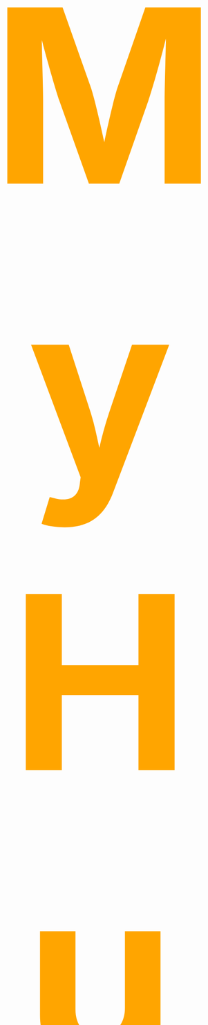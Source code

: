 
<span style="color:orange; font-size:20em;">
    <h1 align="center">
        <br>
            My Hunter
        <br>
    </h1>
</span>

<img src="img/preview.gif">

## Subject:

* My_hunter is a video game of inspired of the duck hunt where: 
    * you can shoot on duck to increase your score.
    * you can shoot in the head of the ducks to double the points you win and to regain life.
    * if you miss your shoot you get a life in less.
    * you need to reload after 3 shoot for that use the key 'R'.

## How To Use

To clone and run this application, you'll need [Git](https://git-scm.com) and [CSFML](https://terminalroot.com/install-csfml-sfml-for-c-language/). Next you can execute these commands to test the project.
```bash
#clone this repository
gitclone git@github.com:tekClovis/My_hunter.git My_hunter

#go in the repository
cd My_hunter

#compil the project
make

#execute the binary to launch the game
./my_hunter

#to get the game rule you can use the "-h" flag like that
./my_hunter -h

```
